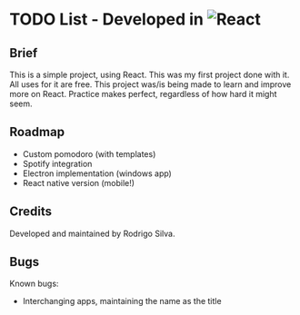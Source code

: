 # TODO List - Developed in ![React](https://img.shields.io/badge/react-%2320232a.svg?style=for-the-badge&logo=react&logoColor=%2361DAFB)

## Brief

This is a simple project, using React. This was my first project done with it. All uses for it are free.
This project was/is being made to learn and improve more on React. Practice makes perfect, regardless of how hard it might seem.

## Roadmap

- Custom pomodoro (with templates)
- Spotify integration
- Electron implementation (windows app)
- React native version (mobile!)

## Credits

Developed and maintained by Rodrigo Silva.

## Bugs

Known bugs:

- Interchanging apps, maintaining the name as the title
